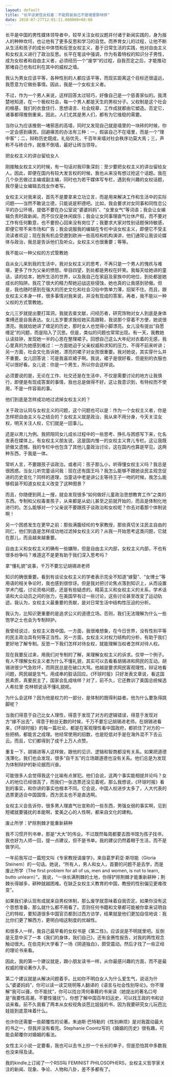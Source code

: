 ```yaml
---
layout: default
title: "长平谈男性女权者：不能假装自己不是墙里那块砖"
date: 2018-07-27T12:01:11.000000+08:00
---
```


长平是中国的男性媒体领导者中，较早关注女权议题并付诸于新闻实践的，身为报人的种种坎坷，也让他有了更多反思和学习的自觉。而养育女儿的过程，让他不断从生活和孩子的成长中体悟和反思女权主义，基于日常生活的实践，他对自由主义和女权主义进行了政治反思。长平在笔谈中强调，作为有着特权的知识分子男性，成为女权者和自由主义者，必须经历一个“废学”的过程，自我否定之后，才能推动那堵自己也有红利在其中的威权之墙。

我认为男女应该平等，各种性别的人都应该平等，而现实距离这个目标还很遥远，我愿意为它做些事情。因此，我是一个女权主义者。

不过，作为一个男人来说，这样回答太过轻巧，好像自己是一个慈善家似的。我清楚地知道，在一个极权社会，每一个男人都是天生的男权分子。父权制是这个社会的根基，我们的衣食住行、思想语言、社会规章、工作成就都由它塑造。否定它，诸事都得推倒重来。因此，人们尤其是男人们，都有为它维稳的需要。

当你认为应该推倒一堵邪恶的高墙，同时又发现自己就是墙里的一块砖的时候，你一定会感到痛苦。回避痛苦的办法有三种：一，假装自己不在墙里，而是一个“理中客”；二，辩称历史既成，礼俗优先，千百年来墙对社会秩序功莫大焉；三，声称不与砖合作，就推不倒墙，最好让砖当领导。

把女权主义的讲台留给女人

刚接触女权主义的时候，有一句话对我印象深刻：至少要把女权主义的讲台留给女人。因此，即便在国内有较大发言权的时候，我也从来没有想过抢这个话题。我在几个杂志做过主编或副主编，同时也为若干媒体写专栏，遇到有兴趣的女权话题，我尽量让女编辑去找女作者写。

女权主义对我来说，首先不是要拿来立功立言，而是用来解决工作和生活中的实际问题——当然不敢说立德，只能说是积德吧。比如，我会要求对女同事和同性恋公平的办公环境，提倡不要在办公室说“婆婆妈妈”、“女里女气”等词语；我会让女编辑负责时政新闻，而不仅仅是休闲娱乐；我会让女同事理直气壮休产假，而不要对工作有任何歉意，也不要担心回来没有岗位了；我要求大家对性别话题保持敏感，即便它带不来市场和广告；我会说服我的编辑在专栏中谈女权主义，即便它不受主流读者欢迎；现在我有机会受邀到欧洲一些高校和机构演讲，他们通常让我谈论媒体与政治，我总是告诉他们及听众，女权主义也很重要；等等。

我不能以一种父权的方式管教她

自从女儿来到我的生活中，我对女权主义的思考，不再只是一个男人的愧疚与难堪，更多了作为父亲的愤怒。举目四望，到处都是男权在奸笑。我每天给她讲的童话，读的绘本，她所生活的世界，以及我自己在家庭及家族中的地位，到处都是她成长的陷阱。我花了很大的精力帮她迎战这些侵蚀，她也真的让我感到骄傲。但是，我也随时感到在强大的历史文化和社会习俗中势单力薄，招架不住。而且，跟女权主义本身一样，很多事情对我来说，并没有现成的答案，再者，我不能以一种父权的方式管教她。

女儿三岁就提出要打耳洞，我就去查文献，问经历者，研究饰物对女人到底是身体束缚还是自我表达。女儿五岁要求我给她买高跟鞋，我说那个穿着不方便，她说很漂亮。我就给她讲了缠足的历史，那时女人也觉得小脚漂亮。女儿没有提出“自愿缠足”的问题，而是陷入了沉思。但是，类似的问题也常常出现。有一天，我教她认读挂钟，发现她一半的心思在整理裙子。回想自己这么大年纪对衣着的无感，我心里真的为她感到难过：一方面她迫于父亲权威和求知的压力，不得不前来听讲；另一方面，社会文化告诉她，漂亮的裙子对女孩很重要。我对她说，其实穿什么并不重要。女儿回答说：可是我喜欢裙子啊。我说，裙子是很好看，但是别的衣服也可以很好看。女儿说：你是一个男生，所以你会这样说。

必须要说的是，无论在工作、社交还是在生活中，不仅是需要讨论的地方让我慎行，即便是有现成答案的事情，我也总是做得不好。这让我意识到，有特权而不使用，不是一件容易的事。

他们到底是怎样成功地过滤掉女权主义的？

关于政治认同与女权主义的问题，这个问题也可以是：作为一个女权主义者，你是怎样把自由主义与之结合的？女权主义就是政治，我从来不用分身，今天关注女权，明天关注人权，它们就是一回事儿。


还是以育儿为例。我把陪同女儿成长过程中的一些思考、挣扎与困惑写下来，化名发表在媒体上。有女权主义朋友说，这是国内惟一的女权主义育儿专栏。这让我既骄傲又遗憾。我的专栏中也包含了其他儿童政治讨论，这在国内也算是罕见。这两种东西，于我是一体。


常听人言，不要跟孩子谈政治。或者问：孩子那么小，听得懂女权主义吗？我总是很困惑。当女儿听完童话问我：现在还有国王吗？我怎么能够不跟她谈民主观念促进的历史变化？同样的道理，当童话中老是讲公主等待王子一吻的时候，我怎么能够假装不知道女权主义改变了这种图景？


而且，你随便到网上一搜，就会发现很多“如何做好儿童政治思想教育工作”之类的东西。专制和父权毒害孩子，从来都是从幼儿甚至之前就开始的，而且是体制化地进行的。怎么能够对一个父亲说不要跟孩子谈政治和女权呢？你去对着那个体制说啊！


另一个困惑发生在更早之前：那些满腹经纶的专家教授，那些真切关注民主自由的同仁，他们到底是怎样成功地过滤掉女权主义的？从我一开始思考这类问题，它就在那儿，而且越来越重要。


自由主义和女权主义的确有一些嫌隙，但是自由主义内部，女权主义内部，不也有很多纷争吗？难道这不是更有助于我们深入思考吗？

拿“懂礼貌”说事，千万不要忘记胡锡进老师

知识的确很重要。看到有谈论女权主义的学者表示完全不知道“嫁娶”、“女博士”等用语的相关争论时，我也感到很惊讶。但是我对把讨论焦点落到知识上，从而设置学术门槛，讨论资格问题，还是有些疑虑的。精英主义和女权主义的关系，学术话语和大众动员之间的张力，在美国早有过一些讨论，这些讨论甚至改变了运动轨迹。我认为，女权主义最重要的贡献，是对日常生活中结构性压迫的分析。

我认为，比知识更重要的是追求公义的道德立场。否则，我们无法理解为什么一些饱学之士也会为专制辩护。

我曾经说过，女权主义救中国。一方面，我很难想象，在今日世界，没有性别平等的民主政治具有何等正当性。另一方面，女权主义对权力结构的分析，有助于我们更好地了解专制。反思一下我们怎样对待女权，就能理解当权者怎样对待人权。

现在我要反过来，用我们对专制的了解，来理解女权主义的诉求。仅举一个例子。有人不理解女权主义者为什么不懂礼貌，其实可以去看看胡锡进和网民的互动。胡锡进很少气急败坏，而网民总是在破口大骂。他越是要求网民客观理性，辩证地看问题，网民越是生气，用成串的脏话回应。《环球时报》只好发表文章说，看这国民素质，真要民主了，国家会乱成啥样？对了，前不久，它还教训了美国总统候选人希拉里·克林顿说话不懂礼貌呢。

为什么会这样？因为他是权力的一部分，是体制的既得利益者。他为什么要急得跳脚呢？

当我们得意于自己比女人理性，得意于发现了对方的逻辑错误，得意于发现对方“嫁不出去”，得意于粉丝无数的时候，千万不要忘记胡锡进老师。在胡锡进看来，《环球时报》的每一篇社论，都是在客观理性看中国政府，都抓住了对方的一些把柄，都能言之成理。他经常使用的招数，也是贬低对手是在海外混不下去云云。而且，它们都得到了成千上万人点赞。

重复一下，胡锡进等人这样做，跟他的见识、逻辑和智商都没有关系。如果把道德浅薄化，我们也会发现，很多“自干五”的立场跟道德也没有关系。他们总是为发现为体制辩护的新论据而兴奋。

可能很多人会觉得我这个比喻有点冒犯。他们会说，这两个事实能相提并论吗？女人的地位已经很高了，而我们一张选票还没见着呢。那么我想说，《环球时报》看到的事实，和你讲的事实也根本不同。它会说，中国人权进步太多了，人大代表的选票更适合中国国情，西方民主也不是直选啊。

女权主义会告诉你，很多男人理直气壮宣称的一些东西，男强女弱的事实啊，见到短裙就要骚扰的本能啊，爱美之心的人性啊，都来自文化的建构。

废止所学：铲除荆棘才能重新耕种

我不习惯开列书单，那是“大大”的伟业。不过既然每周都要去图书馆为孩子找书，我也好为人师一回，提一点建议，但不是书单。我的建议仍然着眼于生活，而不是做学问。


一年前我写过一篇短文叫《专家教授请废学》，来自葛罗莉亚·斯坦能（Gloria Steinem）的一句话。她说，“所有人，男人和女人，首要的问题不是去学，而是废止所学（The first problem for all of us, men and women, is not to learn, butto unlearn）”。我说，“一块长满荆棘的土地，你得铲除荆棘才能重新耕种；荆棘长得越多，耕种就越困难。在缺乏女权主义教育的中国，教授的性别偏见更难改变”。

如果我们承认现有成就来自男权体制，那么废学就意味着自我否定。如果你没有这个思想准备，那么就什么都不用看了。否则任何书籍和文章都可能被你拿来证明自己的特权，要知道很多中国官员都到过西方访学，结果就是他们更加自信地说：我比你们更了解西方，更明白咱这制度的优越性。

和很多人一样，我自己最早看的女权书是《第二性》。应该说是不明就里吧。反倒是无意中买了一本《我们的身体，我们自己》，还有金赛性报告，对我的两性观念触动很大。在伯克利大学看了一场《阴道独白》，颇受震动。然后才找了一些正经的理论书来看。

因此，我的第一个建议就是，跟小朋友读书一样，从你最感兴趣的方面，而不是最权威的理论著作入手。

第二个建议就是从解决问题着手。比如你不明白女人为什么爱生气，说话为什么“婆婆妈妈”，你可以读一读艾晓明等人翻译的《语言与社会性别导论》。你不理解“我可以骚，你不能扰”，你可以找台湾何春蕤的书来读（她提出的著名口号是“我要性高潮，不要性骚扰”）。你想了解中国百年妇运史，可以找王政的书和访谈来看。前不久我看了两本从女权视角谈芭比娃娃的书，因为我要研究女儿玩芭比娃娃到底意味着什么。

也许你还需要一些颠覆性的论著。朱迪斯·巴特勒的《性别麻烦》是对我震动最大的书之一，但我并没有看完。Stephanie Coontz写的《婚姻的历史》很有趣，可能会颠覆你对婚姻的看法。

女性主义小说一定要看，我也可以去书上抄一个长长的单子，但是恐怕其中多数我也没来得及读。

我的kindle上订阅了一个RSS叫 FEMINIST PHILOSOPHERS，女权主义哲学家关注的新闻、现象、争论、人物和八卦，差不多都有了。


